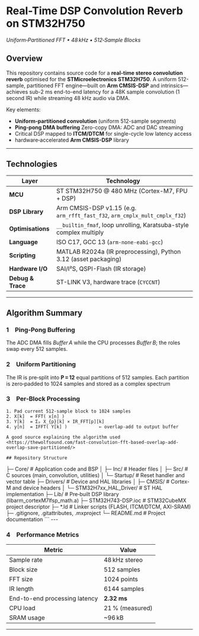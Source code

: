 # Real-Time DSP Convolution Reverb on STM32H750
_Uniform‑Partitioned FFT • 48 kHz • 512‑Sample Blocks_

## Overview
This repository contains source code for a **real-time stereo convolution reverb** optimised for the **STMicroelectronics STM32H750**. A uniform 512-sample, partitioned FFT engine—built on **Arm CMSIS-DSP** and intrinsics—achieves sub-2 ms end-to-end latency for a 48K sample convolution (1 second IR) while streaming 48 kHz audio via DMA.

Key elements:
- **Uniform‑partitioned convolution** (uniform 512-sample segments)
- **Ping‑pong DMA buffering** Zero-copy DMA: ADC and DAC streaming 
- Critical DSP mapped to **ITCM/DTCM** for single-cycle low latency access
- hardware‑accelerated **Arm CMSIS-DSP** library

---

## Technologies 
| Layer | Technology |
|-------|------------|
| **MCU** | ST STM32H750 @ 480 MHz (Cortex-M7, FPU + DSP) |
| **DSP Library** | Arm CMSIS-DSP v1.15 (e.g. `arm_rfft_fast_f32`, `arm_cmplx_mult_cmplx_f32`) |
| **Optimisations** | `__builtin_fmaf`, loop unrolling, Karatsuba-style complex multiply |
| **Language** | ISO C17, GCC 13 (`arm-none-eabi-gcc`) |
| **Scripting** | MATLAB R2024a (IR preprocessing), Python 3.12 (asset packaging) |
| **Hardware I/O** | SAI/I²S, QSPI-Flash (IR storage)|
| **Debug & Trace** | ST-LINK V3, hardware trace (`CYCCNT`)

---

## Algorithm Summary
### 1 Ping‑Pong Buffering
The ADC DMA fills _Buffer A_ while the CPU processes _Buffer B_; the roles swap every 512 samples.

### 2 Uniform Partitioning
The IR is pre‑split into **P = 12** equal partitions of 512 samples. Each partition is zero‑padded to 1024 samples and stored as a complex spectrum

### 3 Per‑Block Processing
```text
1. Pad current 512‑sample block to 1024 samples
2. X[k]  = FFT( x[n] )
3. Y[k]  = Σₚ X_{p}[k] × IR_FFT[p][k]
4. y[n]  = IFFT( Y[k] )            ← overlap‑add to output buffer

A good source explaining the algorithm used 
<https://thewolfsound.com/fast-convolution-fft-based-overlap-add-overlap-save-partitioned/>

## Repository Structure
```
<repo>
├─ Core/                   # Application code and BSP
│   ├─ Inc/                # Header files
│   ├─ Src/                # C sources (main, convolution, utilities)
│   └─ Startup/            # Reset handler and vector table
├─ Drivers/                # Device and HAL libraries
│   ├─ CMSIS/              # Cortex-M and device headers
│   └─ STM32H7xx_HAL_Driver/ # ST HAL implementation
├─ Lib/                    # Pre‑built DSP library (libarm_cortexM7lfsp_math.a)
├─ STM32H743-DSP.ioc       # STM32CubeMX project descriptor
├─ *.ld                    # Linker scripts (FLASH, ITCM/DTCM, AXI-SRAM)
├─ .gitignore, .gitattributes, .mxproject
└─ README.md               # Project documentation
```
---

### 4 Performance Metrics
| Metric | Value |
|--------|-------|
| Sample rate | 48 kHz stereo |
| Block size | 512 samples |
| FFT size | 1024 points |
| IR length | 6144 samples |
| End-to-end processing latency | **2.32 ms** |
| CPU load | 21 % (measured) |
| SRAM usage | ~96 kB |

---
